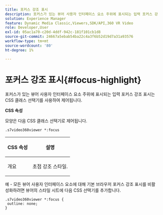 ```yaml
---
title: 포커스 강조 표시
description: 포커스가 있는 뷰어 사용자 인터페이스 요소 주위에 표시되는 입력 포커스 강조 표시는 CSS 클래스 선택기를 사용하여 제어됩니다.
solution: Experience Manager
feature: Dynamic Media Classic,Viewers,SDK/API,360 VR Video
role: Developer,User
exl-id: 05ac1a70-c20d-4ddf-942c-181f101cb1d8
source-git-commit: 24667a5ebab54ba22c4a3f6b52d19d7a31a93576
workflow-type: tm+mt
source-wordcount: '80'
ht-degree: 1%

---
```


# 포커스 강조 표시{#focus-highlight}

포커스가 있는 뷰어 사용자 인터페이스 요소 주위에 표시되는 입력 포커스 강조 표시는 CSS 클래스 선택기를 사용하여 제어됩니다.

<!--<a id="section_061E550C1C1D4DB2BD663A898895B38C"></a>-->

**CSS 속성**

모양은 다음 CSS 클래스 선택기로 제어됩니다.

```
.s7video360viewer *:focus
```

<table id="table_94EE3F5BBE4547C0B4943471CEE7EDE4"> 
 <thead> 
  <tr> 
   <th colname="col1" class="entry"> <p> CSS 속성 </p> </th> 
   <th colname="col2" class="entry"> <p>설명 </p> </th> 
  </tr> 
 </thead>
 <tbody> 
  <tr> 
   <td colname="col1"> <p> <span class="codeph"> 개요  </span> </p> </td> 
   <td colname="col2"> <p>초점 강조 스타일. </p> </td> 
  </tr> 
 </tbody> 
</table>

예 - 모든 뷰어 사용자 인터페이스 요소에 대해 기본 브라우저 포커스 강조 표시를 비활성화하려면 뷰어의 스타일 시트에 다음 CSS 선택기를 추가합니다.

```
.s7video360viewer *:focus { 
 outline: none; 
}
```
